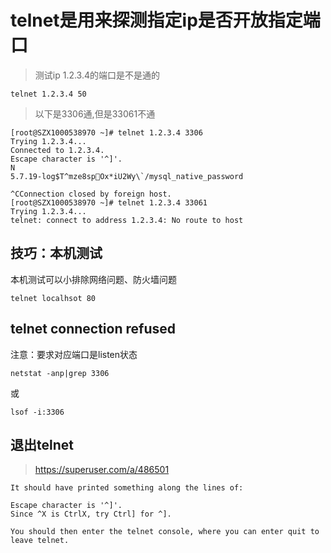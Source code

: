 telnet是用来探测指定ip是否开放指定端口
==

> 测试ip 1.2.3.4的端口是不是通的
```
telnet 1.2.3.4 50
```

> 以下是3306通,但是33061不通
```CMD
[root@SZX1000538970 ~]# telnet 1.2.3.4 3306
Trying 1.2.3.4...
Connected to 1.2.3.4.
Escape character is '^]'.
N
5.7.19-log$T^mze8spOx*iU2Wy\`/mysql_native_password

^CConnection closed by foreign host.
[root@SZX1000538970 ~]# telnet 1.2.3.4 33061
Trying 1.2.3.4...
telnet: connect to address 1.2.3.4: No route to host
```

## 技巧：本机测试
本机测试可以小排除网络问题、防火墙问题
```
telnet localhsot 80
```


## telnet connection refused
注意：要求对应端口是listen状态
```
netstat -anp|grep 3306
```
或
```
lsof -i:3306
```


## 退出telnet
> https://superuser.com/a/486501
```
It should have printed something along the lines of:

Escape character is '^]'.
Since ^X is CtrlX, try Ctrl] for ^].

You should then enter the telnet console, where you can enter quit to leave telnet.
```

